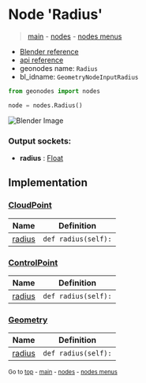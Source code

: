 # Node 'Radius'

> [main](../structure.md) - [nodes](nodes.md) - [nodes menus](nodes_menus.md)

- [Blender reference](https://docs.blender.org/manual/en/latest/modeling/geometry_nodes/input/radius.html)
- [api reference](https://docs.blender.org/api/current/bpy.types.GeometryNodeInputRadius.html)
- geonodes name: `Radius`
- bl_idname: `GeometryNodeInputRadius`

```python
from geonodes import nodes

node = nodes.Radius()
```

![Blender Image](https://docs.blender.org/manual/en/latest/_images/node-types_GeometryNodeInputRadius.webp)

### Output sockets:

- **radius** : [Float](Float.md)

## Implementation

### [CloudPoint](CloudPoint.md)

| Name | Definition |
|------|------------|
 | [radius](CloudPoint.md#radius-property) | `def radius(self):` |

### [ControlPoint](ControlPoint.md)

| Name | Definition |
|------|------------|
 | [radius](ControlPoint.md#radius-property) | `def radius(self):` |

### [Geometry](Geometry.md)

| Name | Definition |
|------|------------|
 | [radius](Geometry.md#radius-property) | `def radius(self):` |

<sub>Go to [top](#node-Radius) - [main](../structure.md) - [nodes](nodes.md) - [nodes menus](nodes_menus.md)</sub>


